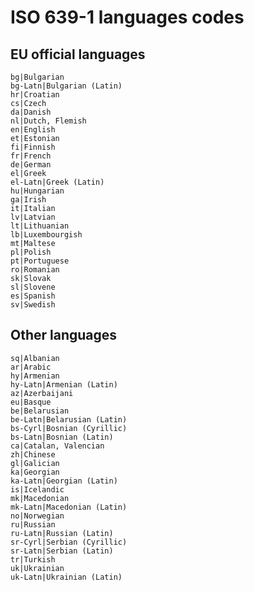 # ISO 639-1 languages codes

## EU official languages

    bg|Bulgarian
    bg-Latn|Bulgarian (Latin)
    hr|Croatian
    cs|Czech
    da|Danish
    nl|Dutch, Flemish
    en|English
    et|Estonian
    fi|Finnish
    fr|French
    de|German
    el|Greek
    el-Latn|Greek (Latin)
    hu|Hungarian
    ga|Irish
    it|Italian
    lv|Latvian
    lt|Lithuanian
    lb|Luxembourgish
    mt|Maltese
    pl|Polish
    pt|Portuguese
    ro|Romanian
    sk|Slovak
    sl|Slovene
    es|Spanish
    sv|Swedish

## Other languages

    sq|Albanian
    ar|Arabic
    hy|Armenian
    hy-Latn|Armenian (Latin)
    az|Azerbaijani
    eu|Basque
    be|Belarusian
    be-Latn|Belarusian (Latin)
    bs-Cyrl|Bosnian (Cyrillic)
    bs-Latn|Bosnian (Latin)
    ca|Catalan, Valencian
    zh|Chinese
    gl|Galician
    ka|Georgian
    ka-Latn|Georgian (Latin)
    is|Icelandic
    mk|Macedonian
    mk-Latn|Macedonian (Latin)
    no|Norwegian
    ru|Russian
    ru-Latn|Russian (Latin)
    sr-Cyrl|Serbian (Cyrillic)
    sr-Latn|Serbian (Latin)
    tr|Turkish
    uk|Ukrainian
    uk-Latn|Ukrainian (Latin)
